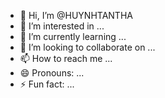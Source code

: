 - 👋 Hi, I’m @HUYNHTANTHA
- 👀 I’m interested in ...
- 🌱 I’m currently learning ...
- 💞️ I’m looking to collaborate on ...
- 📫 How to reach me ...
- 😄 Pronouns: ...
- ⚡ Fun fact: ...

<!---
HUYNHTANTHA/HUYNHTANTHA is a ✨ special ✨ repository because its `README.md` (this file) appears on your GitHub profile.
You can click the Preview link to take a look at your changes.
--->
